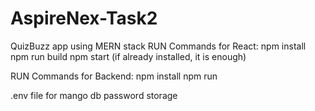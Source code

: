 # AspireNex-Task2
QuizBuzz app using MERN stack
RUN Commands for React:
npm install
npm run build 
npm start (if already installed, it is enough)

RUN Commands for Backend:
npm install
npm run

.env file for mango db password storage
